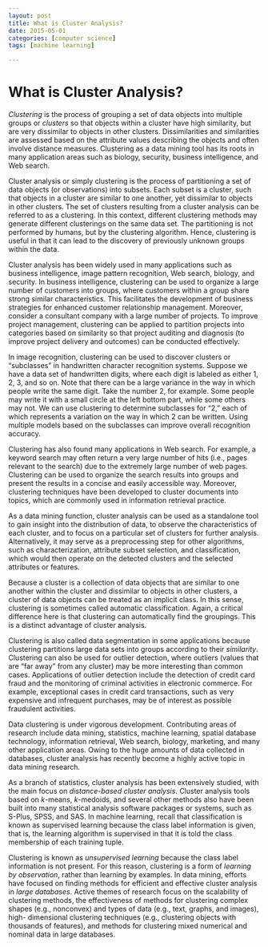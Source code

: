 ```yaml
---
layout: post
title: What is Cluster Analysis? 
date: 2015-05-01
categories: [computer science]
tags: [machine learning]

---
```


# What is Cluster Analysis?

*Clustering* is the process of grouping a set of data objects into multiple groups or *clusters* so that objects within a cluster have high similarity, but are very dissimilar to objects in other clusters. Dissimilarities and similarities are assessed based on the attribute values describing the objects and often involve distance measures. Clustering as a data mining tool has its roots in many application areas such as biology, security, business intelligence, and Web search.


Cluster analysis or simply clustering is the process of partitioning a set of data objects (or observations) into subsets. Each subset is a cluster, such that objects in a cluster are similar to one another, yet dissimilar to objects in other clusters. The set of clusters resulting from a cluster analysis can be referred to as a clustering. In this context, different clustering methods may generate different clusterings on the same data set. The partitioning is not performed by humans, but by the clustering algorithm. Hence, clustering is useful in that it can lead to the discovery of previously unknown groups within the data.

Cluster analysis has been widely used in many applications such as business intelligence, image pattern recognition, Web search, biology, and security. In business intelligence, clustering can be used to organize a large number of customers into groups, where customers within a group share strong similar characteristics. This facilitates the development of business strategies for enhanced customer relationship management. Moreover, consider a consultant company with a large number of projects. To improve project management, clustering can be applied to partition projects into categories based on similarity so that project auditing and diagnosis (to improve project delivery and outcomes) can be conducted effectively.


In image recognition, clustering can be used to discover clusters or “subclasses” in handwritten character recognition systems. Suppose we have a data set of handwritten digits, where each digit is labeled as either 1, 2, 3, and so on. Note that there can be a large variance in the way in which people write the same digit. Take the number 2, for example. Some people may write it with a small circle at the left bottom part, while some others may not. We can use clustering to determine subclasses for “2,” each of which represents a variation on the way in which 2 can be written. Using multiple models based on the subclasses can improve overall recognition accuracy.


Clustering has also found many applications in Web search. For example, a keyword search may often return a very large number of hits (i.e., pages relevant to the search) due to the extremely large number of web pages. Clustering can be used to organize the search
results into groups and present the results in a concise and easily accessible way. Moreover, clustering techniques have been developed to cluster documents into topics, which are commonly used in information retrieval practice.


As a data mining function, cluster analysis can be used as a standalone tool to gain insight into the distribution of data, to observe the characteristics of each cluster, and to focus on a particular set of clusters for further analysis. Alternatively, it may serve as a preprocessing step for other algorithms, such as characterization, attribute subset selection, and classification, which would then operate on the detected clusters and the selected attributes or features.


Because a cluster is a collection of data objects that are similar to one another within the cluster and dissimilar to objects in other clusters, a cluster of data objects can be treated as an implicit class. In this sense, clustering is sometimes called automatic classification. Again, a critical difference here is that clustering can automatically find the groupings. This is a distinct advantage of cluster analysis.


Clustering is also called data segmentation in some applications because clustering partitions large data sets into groups according to their *similarity*. Clustering can also be used for outlier detection, where outliers (values that are “far away” from any cluster) may be more interesting than common cases. Applications of outlier detection include the detection of credit card fraud and the monitoring of criminal activities in electronic commerce. For example, exceptional cases in credit card transactions, such as very expensive and infrequent purchases, may be of interest as possible fraudulent activities. 

Data clustering is under vigorous development. Contributing areas of research include data mining, statistics, machine learning, spatial database technology, information retrieval, Web search, biology, marketing, and many other application areas. Owing to the huge amounts of data collected in databases, cluster analysis has recently become a 
highly active topic in data mining research.

As a branch of statistics, cluster analysis has been extensively studied, with the main focus on *distance-based cluster analysis*. Cluster analysis tools based on *k*-means, *k*-medoids, and several other methods also have been built into many statistical analysis software packages or systems, such as S-Plus, SPSS, and SAS. In machine learning, recall that classification is known as supervised learning because the class label information is given, that is, the learning algorithm is supervised in that it is told the class membership of each training tuple. 

Clustering is known as *unsupervised learning* because the class label information is not present. For this reason, clustering is a form of *learning by observation*, rather than learning by examples. In data mining, efforts have focused on finding methods for efficient and effective cluster analysis in *large databases*. Active themes of research focus on the scalability of clustering methods, the effectiveness of methods for clustering complex shapes (e.g., nonconvex) and types of data (e.g., text, graphs, and images), high- dimensional clustering techniques (e.g., clustering objects with thousands of features), and methods for clustering mixed numerical and nominal data in large databases.
